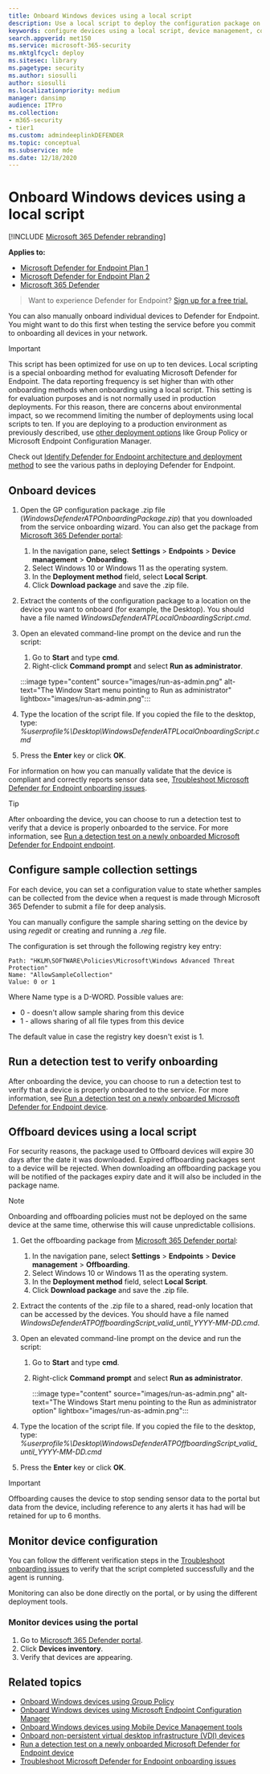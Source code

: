 ```yaml
---
title: Onboard Windows devices using a local script
description: Use a local script to deploy the configuration package on devices to enable onboarding of the devices to the service.
keywords: configure devices using a local script, device management, configure Microsoft Defender for Endpoint devices
search.appverid: met150
ms.service: microsoft-365-security
ms.mktglfcycl: deploy
ms.sitesec: library
ms.pagetype: security
ms.author: siosulli
author: siosulli
ms.localizationpriority: medium
manager: dansimp
audience: ITPro
ms.collection: 
- m365-security
- tier1
ms.custom: admindeeplinkDEFENDER
ms.topic: conceptual
ms.subservice: mde
ms.date: 12/18/2020
---
```


# Onboard Windows devices using a local script

[!INCLUDE [Microsoft 365 Defender rebranding](../../includes/microsoft-defender.md)]

**Applies to:**
- [Microsoft Defender for Endpoint Plan 1](https://go.microsoft.com/fwlink/p/?linkid=2154037)
- [Microsoft Defender for Endpoint Plan 2](https://go.microsoft.com/fwlink/p/?linkid=2154037)
- [Microsoft 365 Defender](https://go.microsoft.com/fwlink/?linkid=2118804)

> Want to experience Defender for Endpoint? [Sign up for a free trial.](https://signup.microsoft.com/create-account/signup?products=7f379fee-c4f9-4278-b0a1-e4c8c2fcdf7e&ru=https://aka.ms/MDEp2OpenTrial?ocid=docs-wdatp-configureendpointsscript-abovefoldlink)

You can also manually onboard individual devices to Defender for Endpoint. You might want to do this first when testing the service before you commit to onboarding all devices in your network.

> [!IMPORTANT]
> This script has been optimized for use on up to ten devices.
> Local scripting is a special onboarding method for evaluating Microsoft Defender for Endpoint.
> The data reporting frequency is set higher than with other onboarding methods when onboarding using a local script.
> This setting is for evaluation purposes and is not normally used in production deployments. For this reason, there are concerns about environmental impact, so we recommend limiting the number of deployments using local scripts to ten.
> If you are deploying to a production environment as previously described, use [other deployment options](configure-endpoints.md) like  Group Policy or Microsoft Endpoint Configuration Manager.

Check out [Identify Defender for Endpoint architecture and deployment method](deployment-strategy) to see the various paths in deploying Defender for Endpoint.

## Onboard devices

1. Open the GP configuration package .zip file (*WindowsDefenderATPOnboardingPackage.zip*) that you downloaded from the service onboarding wizard. You can also get the package from <a href="https://go.microsoft.com/fwlink/p/?linkid=2077139" target="_blank">Microsoft 365 Defender portal</a>:
    1. In the navigation pane, select **Settings** \> **Endpoints** \> **Device management** \> **Onboarding**.
    2. Select Windows 10 or Windows 11 as the operating system.
    3. In the **Deployment method** field, select **Local Script**.
    4. Click **Download package** and save the .zip file.

2. Extract the contents of the configuration package to a location on the device you want to onboard (for example, the Desktop). You should have a file named *WindowsDefenderATPLocalOnboardingScript.cmd*.

3. Open an elevated command-line prompt on the device and run the script:
   1. Go to **Start** and type **cmd**.
   2. Right-click **Command prompt** and select **Run as administrator**.

    :::image type="content" source="images/run-as-admin.png" alt-text="The Window Start menu pointing to Run as administrator" lightbox="images/run-as-admin.png":::

4.  Type the location of the script file. If you copied the file to the desktop, type: *%userprofile%\Desktop\WindowsDefenderATPLocalOnboardingScript.cmd*

5.  Press the **Enter** key or click **OK**.

For information on how you can manually validate that the device is compliant and correctly reports sensor data see, [Troubleshoot Microsoft Defender for Endpoint onboarding issues](troubleshoot-onboarding.md).

> [!TIP]
> After onboarding the device, you can choose to run a detection test to verify that a device is properly onboarded to the service. For more information, see [Run a detection test on a newly onboarded Microsoft Defender for Endpoint endpoint](run-detection-test.md).

## Configure sample collection settings

For each device, you can set a configuration value to state whether samples can be collected from the device when a request is made through Microsoft 365 Defender to submit a file for deep analysis.

You can manually configure the sample sharing setting on the device by using *regedit* or creating and running a *.reg* file.

The configuration is set through the following registry key entry:

```console
Path: "HKLM\SOFTWARE\Policies\Microsoft\Windows Advanced Threat Protection"
Name: "AllowSampleCollection"
Value: 0 or 1
```

Where Name type is a D-WORD. Possible values are:

- 0 - doesn't allow sample sharing  from this device
- 1 - allows sharing of all file types from this device

The default value in case the registry key doesn't exist is 1.

## Run a detection test to verify onboarding

After onboarding the device, you can choose to run a detection test to verify that a device is properly onboarded to the service. For more information, see [Run a detection test on a newly onboarded Microsoft Defender for Endpoint device](run-detection-test.md).

## Offboard devices using a local script

For security reasons, the package used to Offboard devices will expire 30 days after the date it was downloaded. Expired offboarding packages sent to a device will be rejected. When downloading an offboarding package you will be notified of the packages expiry date and it will also be included in the package name.

> [!NOTE]
> Onboarding and offboarding policies must not be deployed on the same device at the same time, otherwise this will cause unpredictable collisions.

1. Get the offboarding package from <a href="https://go.microsoft.com/fwlink/p/?linkid=2077139" target="_blank">Microsoft 365 Defender portal</a>:
    1. In the navigation pane, select **Settings** \> **Endpoints** \> **Device management** \> **Offboarding**.
    2. Select Windows 10 or Windows 11 as the operating system.
    3. In the **Deployment method** field, select **Local Script**.
    4. Click **Download package** and save the .zip file.

2. Extract the contents of the .zip file to a shared, read-only location that can be accessed by the devices. You should have a file named *WindowsDefenderATPOffboardingScript_valid_until_YYYY-MM-DD.cmd*.

3. Open an elevated command-line prompt on the device and run the script:
   1. Go to **Start** and type **cmd**.
   2. Right-click **Command prompt** and select **Run as administrator**.

      :::image type="content" source="images/run-as-admin.png" alt-text="The Windows Start menu pointing to the Run as administrator option" lightbox="images/run-as-admin.png":::

4. Type the location of the script file. If you copied the file to the desktop, type: *%userprofile%\Desktop\WindowsDefenderATPOffboardingScript_valid_until_YYYY-MM-DD.cmd*

5. Press the **Enter** key or click **OK**.

> [!IMPORTANT]
> Offboarding causes the device to stop sending sensor data to the portal but data from the device, including reference to any alerts it has had will be retained for up to 6 months.

## Monitor device configuration

You can follow the different verification steps in the [Troubleshoot onboarding issues](troubleshoot-onboarding.md) to verify that the script completed successfully and the agent is running.

Monitoring can also be done directly on the portal, or by using the different deployment tools.

### Monitor devices using the portal

1. Go to <a href="https://go.microsoft.com/fwlink/p/?linkid=2077139" target="_blank">Microsoft 365 Defender portal</a>.
2. Click **Devices inventory**.
3. Verify that devices are appearing.

## Related topics
- [Onboard Windows devices using Group Policy](configure-endpoints-gp.md)
- [Onboard Windows devices using Microsoft Endpoint Configuration Manager](configure-endpoints-sccm.md)
- [Onboard Windows devices using Mobile Device Management tools](configure-endpoints-mdm.md)
- [Onboard non-persistent virtual desktop infrastructure (VDI) devices](configure-endpoints-vdi.md)
- [Run a detection test on a newly onboarded Microsoft Defender for Endpoint device](run-detection-test.md)
- [Troubleshoot Microsoft Defender for Endpoint onboarding issues](troubleshoot-onboarding.md)
